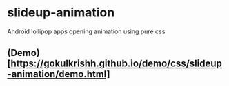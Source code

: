 # slideup-animation
Android lollipop apps opening animation using pure css


## (Demo)[https://gokulkrishh.github.io/demo/css/slideup-animation/demo.html]